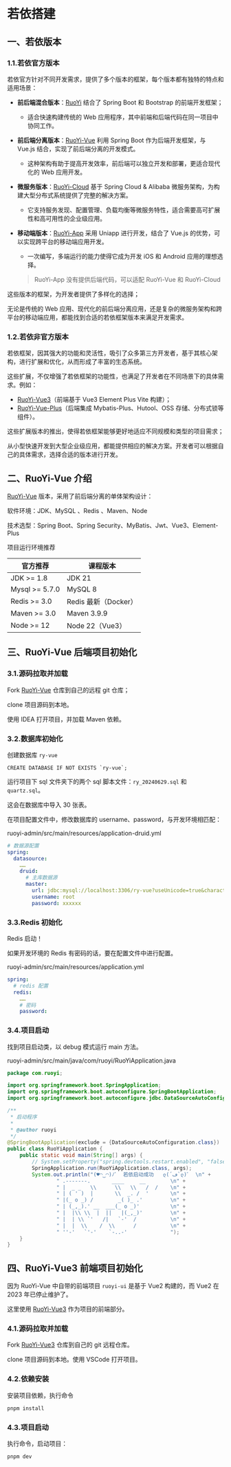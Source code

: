 # 若依搭建

## 一、若依版本

### 1.1.若依官方版本

若依官方针对不同开发需求，提供了多个版本的框架，每个版本都有独特的特点和适用场景：

- **前后端混合版本**：[RuoYi](https://gitee.com/y_project/RuoYi) 结合了 Spring Boot 和 Bootstrap 的前端开发框架；

  - 适合快速构建传统的 Web 应用程序，其中前端和后端代码在同一项目中协同工作。

- **前后端分离版本**：[RuoYi-Vue](https://gitee.com/y_project/RuoYi-Vue) 利用 Spring Boot 作为后端开发框架，与 Vue.js
  结合，实现了前后端分离的开发模式。

  - 这种架构有助于提高开发效率，前后端可以独立开发和部署，更适合现代化的 Web 应用开发。

- **微服务版本**：[RuoYi-Cloud](https://gitee.com/y_project/RuoYi-Cloud) 基于 Spring Cloud & Alibaba
  微服务架构，为构建大型分布式系统提供了完整的解决方案。

  - 它支持服务发现、配置管理、负载均衡等微服务特性，适合需要高可扩展性和高可用性的企业级应用。

- **移动端版本**：[RuoYi-App](https://gitee.com/y_project/RuoYi-App) 采用 Uniapp 进行开发，结合了 Vue.js
  的优势，可以实现跨平台的移动端应用开发。

  - 一次编写，多端运行的能力使得它成为开发 iOS 和 Android 应用的理想选择。

  > RuoYi-App 没有提供后端代码，可以适配 RuoYi-Vue 和 RuoYi-Cloud

这些版本的框架，为开发者提供了多样化的选择；

无论是传统的 Web 应用、现代化的前后端分离应用，还是复杂的微服务架构和跨平台的移动端应用，都能找到合适的若依框架版本来满足开发需求。

### 1.2.若依非官方版本

若依框架，因其强大的功能和灵活性，吸引了众多第三方开发者，基于其核心架构，进行扩展和优化，从而形成了丰富的生态系统。

这些扩展，不仅增强了若依框架的功能性，也满足了开发者在不同场景下的具体需求。例如：

- [RuoYi-Vue3](https://github.com/yangzongzhuan/RuoYi-Vue3)（前端基于 Vue3 Element Plus Vite 构建）；
- [RuoYi-Vue-Plus](https://gitee.com/dromara/RuoYi-Vue-Plus)（后端集成 Mybatis-Plus、Hutool、OSS 存储、分布式锁等组件）。

这些扩展版本的推出，使得若依框架能够更好地适应不同规模和类型的项目需求；

从小型快速开发到大型企业级应用，都能提供相应的解决方案。开发者可以根据自己的具体需求，选择合适的版本进行开发。

## 二、RuoYi-Vue 介绍

[RuoYi-Vue](https://gitee.com/y_project/RuoYi-Vue) 版本，采用了前后端分离的单体架构设计：

软件环境：JDK、MySQL 、Redis 、Maven、Node

技术选型：Spring Boot、Spring Security、MyBatis、Jwt、Vue3、Element-Plus

项目运行环境推荐

| **官方推荐**   | **课程版本**         |
| -------------- | -------------------- |
| JDK >= 1.8     | JDK 21               |
| Mysql >= 5.7.0 | MySQL 8              |
| Redis >= 3.0   | Redis 最新（Docker） |
| Maven >= 3.0   | Maven 3.9.9          |
| Node >= 12     | Node 22（Vue3）      |

## 三、RuoYi-Vue 后端项目初始化

### 3.1.源码拉取并加载

Fork [RuoYi-Vue](https://gitee.com/y_project/RuoYi-Vue) 仓库到自己的远程 git 仓库；

clone 项目源码到本地。

使用 IDEA 打开项目，并加载 Maven 依赖。

### 3.2.数据库初始化

创建数据库 `ry-vue`

```mysql
CREATE DATABASE IF NOT EXISTS `ry-vue`;
```

运行项目下 sql 文件夹下的两个 sql 脚本文件：`ry_20240629.sql` 和 `quartz.sql`。

这会在数据库中导入 30 张表。

在项目配置文件中，修改数据库的 username、password，与开发环境相匹配：

ruoyi-admin/src/main/resources/application-druid.yml

```yaml
# 数据源配置
spring:
  datasource:
    ……
    druid:
      # 主库数据源
      master:
        url: jdbc:mysql://localhost:3306/ry-vue?useUnicode=true&characterEncoding=utf8&zeroDateTimeBehavior=convertToNull&useSSL=true&serverTimezone=GMT%2B8
        username: root
        password: xxxxxx
```

### 3.3.Redis 初始化

Redis 启动！

如果开发环境的 Redis 有密码的话，要在配置文件中进行配置。

ruoyi-admin/src/main/resources/application.yml

```yaml
spring:
  # redis 配置
  redis:
    ……
    # 密码
    password:
```

### 3.4.项目启动

找到项目启动类，以 debug 模式运行 main 方法。

ruoyi-admin/src/main/java/com/ruoyi/RuoYiApplication.java

```java
package com.ruoyi;

import org.springframework.boot.SpringApplication;
import org.springframework.boot.autoconfigure.SpringBootApplication;
import org.springframework.boot.autoconfigure.jdbc.DataSourceAutoConfiguration;

/**
 * 启动程序
 *
 * @author ruoyi
 */
@SpringBootApplication(exclude = {DataSourceAutoConfiguration.class})
public class RuoYiApplication {
    public static void main(String[] args) {
        // System.setProperty("spring.devtools.restart.enabled", "false");
        SpringApplication.run(RuoYiApplication.class, args);
        System.out.println("(♥◠‿◠)ﾉﾞ  若依启动成功   ლ(´ڡ`ლ)ﾞ  \n" +
                " .-------.       ____     __        \n" +
                " |  _ _   \\      \\   \\   /  /    \n" +
                " | ( ' )  |       \\  _. /  '       \n" +
                " |(_ o _) /        _( )_ .'         \n" +
                " | (_,_).' __  ___(_ o _)'          \n" +
                " |  |\\ \\  |  ||   |(_,_)'         \n" +
                " |  | \\ `'   /|   `-'  /           \n" +
                " |  |  \\    /  \\      /           \n" +
                " ''-'   `'-'    `-..-'              ");
    }
}
```

## 四、RuoYi-Vue3 前端项目初始化

因为 RuoYi-Vue 中自带的前端项目 `ruoyi-ui` 是基于 Vue2 构建的，而 Vue2  在 2023 年已停止维护了。

这里使用 [RuoYi-Vue3](https://github.com/yangzongzhuan/RuoYi-Vue3) 作为项目的前端部分。

### 4.1.源码拉取并加载

Fork [RuoYi-Vue3](https://github.com/yangzongzhuan/RuoYi-Vue3) 仓库到自己的 git 远程仓库。

clone 项目源码到本地。使用 VSCode 打开项目。

### 4.2.依赖安装

安装项目依赖，执行命令

```sh
pnpm install
```

### 4.3.项目启动

执行命令，启动项目：

```sh
pnpm dev
```
